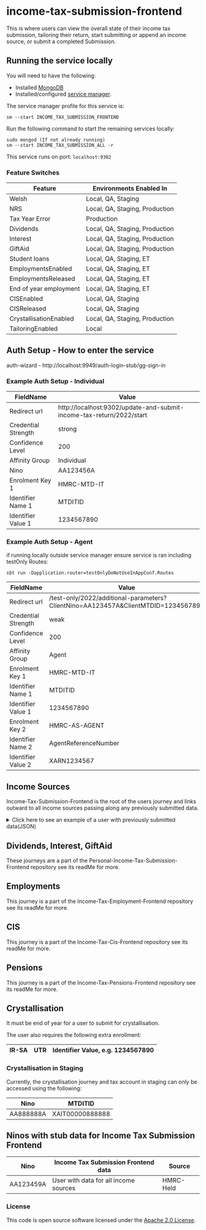

# income-tax-submission-frontend
This is where users can view the overall state of their income tax submission, tailoring their return, start submitting or append an income source,
or submit a completed Submission.

## Running the service locally

You will need to have the following:
- Installed [MongoDB](https://docs.mongodb.com/manual/installation/)
- Installed/configured [service manager](https://github.com/hmrc/service-manager).

The service manager profile for this service is:

    sm --start INCOME_TAX_SUBMISSION_FRONTEND
Run the following command to start the remaining services locally:

    sudo mongod (If not already running)
    sm --start INCOME_TAX_SUBMISSION_ALL -r

This service runs on port: `localhost:9302`

### Feature Switches

| Feature | Environments Enabled In |
| --- | --- |
| Welsh | Local, QA, Staging |
| NRS | Local, QA, Staging, Production |
| Tax Year Error | Production |
| Dividends | Local, QA, Staging, Production |
| Interest | Local, QA, Staging, Production |
| GiftAid | Local, QA, Staging, Production |
| Student loans | Local, QA, Staging, ET |
| EmploymentsEnabled | Local, QA, Staging, ET |
| EmploymentsReleased | Local, QA, Staging, ET |
| End of year employment | Local, QA, Staging, ET |
| CISEnabled | Local, QA, Staging |
| CISReleased | Local, QA, Staging |
| CrystallisationEnabled | Local, QA, Staging, Production |
| TailoringEnabled | Local |

## Auth Setup - How to enter the service

auth-wizard - http://localhost:9949/auth-login-stub/gg-sign-in

### Example Auth Setup - Individual

| FieldName | Value |
| --- | --- |
| Redirect url        | http://localhost:9302/update-and-submit-income-tax-return/2022/start |
| Credential Strength | strong      |
| Confidence Level    | 200         |
| Affinity Group      | Individual  |
| Nino                | AA123456A   |
| Enrolment Key 1     | HMRC-MTD-IT |
| Identifier Name 1   | MTDITID     |
| Identifier Value 1  | 1234567890  |

### Example Auth Setup - Agent

if running locally outside service manager ensure service is ran including testOnly Routes:

    sbt run -Dapplication.router=testOnlyDoNotUseInAppConf.Routes

| FieldName | Value |
| --- | --- |
| Redirect url        | /test-only/2022/additional-parameters?ClientNino=AA123457A&ClientMTDID=1234567890 |
| Credential Strength | weak                                                                              |
| Confidence Level    | 200                                                                               |
| Affinity Group      | Agent                                                                             |
| Enrolment Key 1     | HMRC-MTD-IT                                                                       |
| Identifier Name 1   | MTDITID                                                                           |
| Identifier Value 1  | 1234567890                                                                        |
| Enrolment Key 2     | HMRC-AS-AGENT                                                                     |
| Identifier Name 2   | AgentReferenceNumber                                                              |
| Identifier Value 2  | XARN1234567               

## Income Sources
Income-Tax-Submission-Frontend is the root of the users journey and links outward to all income sources
passing along any previously submitted data.
<details>
<summary>Click here to see an example of a user with previously submitted data(JSON)</summary>

```json
{
  "dividends": {
    "ukDividends": 99999999999.99
  },
  "interest": [
    {
      "accountName": "Rick Owens Bank",
      "incomeSourceId": "000000000000001",
      "taxedUkInterest": 99999999999.99,
      "untaxedUkInterest": 99999999999.99
    },
    {
      "accountName": "Rick Owens Taxed Bank",
      "incomeSourceId": "000000000000002",
      "taxedUkInterest": 99999999999.99
    },
    {
      "accountName": "Rick Owens Untaxed Bank",
      "incomeSourceId": "000000000000003",
      "untaxedUkInterest": 99999999999.99
    }
  ],
  "giftAid": {
    "giftAidPayments": {
      "nonUkCharitiesCharityNames": [
        "Rick Owens Charity"
      ],
      "currentYear": 99999999999.99,
      "oneOffCurrentYear": 99999999999.99,
      "currentYearTreatedAsPreviousYear": 99999999999.99,
      "nextYearTreatedAsCurrentYear": 99999999999.99,
      "nonUkCharities": 99999999999.99
    },
    "gifts": {
      "investmentsNonUkCharitiesCharityNames": [
        "Rick Owens Non-UK Charity"
      ],
      "landAndBuildings": 99999999999.99,
      "sharesOrSecurities": 99999999999.99,
      "investmentsNonUkCharities": 99999999999.99
    }
  },
  "employment": {
    "hmrcEmploymentData": [
      {
        "employmentId": "00000000-0000-0000-0000-000000000001",
        "employerName": "Rick Owens Milan LTD",
        "employerRef": "666/66666",
        "payrollId": "123456789",
        "startDate": "2020-01-04",
        "cessationDate": "2020-01-04",
        "employmentData": {
          "submittedOn": "2020-01-04T05:01:01Z",
          "pay": {
            "taxablePayToDate": 666.66,
            "totalTaxToDate": 666.66,
            "payFrequency": "CALENDAR MONTHLY",
            "paymentDate": "2020-04-23",
            "taxWeekNo": 32
          }
        }
      }
    ],
    "hmrcExpenses": {
      "submittedOn": "2022-12-12T12:12:12Z",
      "totalExpenses": 100,
      "expenses": {
        "businessTravelCosts": 100,
        "jobExpenses": 100,
        "flatRateJobExpenses": 100,
        "professionalSubscriptions": 100,
        "hotelAndMealExpenses": 100,
        "otherAndCapitalAllowances": 100,
        "vehicleExpenses": 100,
        "mileageAllowanceRelief": 100
      }
    },
    "customerEmploymentData": [
      {
        "employmentId": "00000000-0000-0000-0000-000000000002",
        "employerName": "Rick Owens London LTD",
        "employerRef": "666/66666",
        "payrollId": "123456789",
        "startDate": "2020-02-04",
        "cessationDate": "2020-02-04",
        "submittedOn": "2020-02-04T05:01:01Z",
        "employmentData": {
          "submittedOn": "2020-02-04T05:01:01Z",
          "pay": {
            "taxablePayToDate": 555.55,
            "totalTaxToDate": 555.55,
            "payFrequency": "CALENDAR MONTHLY",
            "paymentDate": "2020-04-23",
            "taxWeekNo": 32
          }
        }
      }
    ]
  },
  "pensions": [
  {
          "taxYear": 2023,
          "pensionReliefs": {
              "submittedOn": "2020-07-27T17:00:19Z",
              "pensionReliefs": {
                  "regularPensionContributions": 50,
                  "oneOffPensionContributionsPaid": 170,
                  "retirementAnnuityPayments": 180,
                  "paymentToEmployersSchemeNoTaxRelief": 60,
                  "overseasPensionSchemeContributions": 40
              }
          },
          "pensionCharges": {
              "submittedOn": "2020-07-27T17:00:19Z",
              "pensionSavingsTaxCharges": {
                  "pensionSchemeTaxReference": ["00123456RA", "00123456RB"],
                  "lumpSumBenefitTakenInExcessOfLifetimeAllowance": {
                      "amount": 800.02,
                      "taxPaid": 200.02
                  },
                  "benefitInExcessOfLifetimeAllowance": {
                      "amount": 800.02,
                      "taxPaid": 200.02
                  },
                  "isAnnualAllowanceReduced": false,
                  "taperedAnnualAllowance": false,
                  "moneyPurchasedAllowance": false
              },
              "pensionSchemeOverseasTransfers": {
                  "overseasSchemeProvider": [
                {
                      "providerName": "overseas providerName 1 qualifying scheme",
                      "providerAddress": "overseas address 1",
                      "providerCountryCode": "ESP",
                      "qualifyingRecognisedOverseasPensionScheme": ["Q100000", "Q100002"]
                  }
                ],
                  "transferCharge": 123.45,
                  "transferChargeTaxPaid": 0
              },
              "pensionSchemeUnauthorisedPayments": {
                  "pensionSchemeTaxReference": [
                    "00123456RA", "00123456RB"
                  ],
                  "surcharge": {
                      "amount": 124.44,
                      "foreignTaxPaid": 123.33
                  },
                  "noSurcharge": {
                      "amount": 222.44,
                      "foreignTaxPaid": 223.33
                  }
              },
              "pensionContributions": {
                  "pensionSchemeTaxReference": [
                  "00123456RA", "00123456RB"
                  ],
                  "inExcessOfTheAnnualAllowance": 150.67,
                  "annualAllowanceTaxPaid": 178.65
              },
              "overseasPensionContributions": {
                  "overseasSchemeProvider": [
                    {
                      "providerName": "overseas providerName 1 tax ref",
                      "providerAddress": "overseas address 1",
                      "providerCountryCode": "ESP",
                      "pensionSchemeTaxReference": [
                      "00123456RA", "00123456RB"
                    ]
                  }
              ],
                  "shortServiceRefund": 1.11,
                  "shortServiceRefundTaxPaid": 2.22
              }
          },
          "stateBenefits": {
              "stateBenefits": {
                  "incapacityBenefit": [
                    {
                      "benefitId": "a1e8057e-fbbc-47a8-a8b4-78d9f015c934",
                      "startDate": "2019-11-13",
                      "dateIgnored": "2019-04-11T16:22:00Z",
                      "submittedOn": "2020-09-11T17:23:00Z",
                      "endDate": "2020-08-23",
                      "amount": 1212.34,
                      "taxPaid": 22323.23
                    }
                  ],
                  "statePension": {
                      "benefitId": "a1e8057e-fbbc-47a8-a8b4-78d9f015c935",
                      "startDate": "2018-06-03",
                      "dateIgnored": "2018-09-09T19:23:00Z",
                      "submittedOn": "2020-08-07T12:23:00Z",
                      "endDate": "2020-09-13",
                      "amount": 42323.23,
                      "taxPaid": 2323.44
                  },
                  "statePensionLumpSum": {
                      "benefitId": "a1e8057e-fbbc-47a8-a8b4-78d9f015c936",
                      "startDate": "2019-04-23",
                      "dateIgnored": "2019-07-08T05:23:00Z",
                      "submittedOn": "2020-03-13T19:23:00Z",
                      "endDate": "2020-08-13",
                      "amount": 45454.23,
                      "taxPaid": 45432.56
                  },
                  "employmentSupportAllowance": [
                    {
                      "benefitId": "a1e8057e-fbbc-47a8-a8b4-78d9f015c937",
                      "startDate": "2019-09-23",
                      "dateIgnored": "2019-09-28T10:23:00Z",
                      "submittedOn": "2020-11-13T19:23:00Z",
                      "endDate": "2020-08-23",
                      "amount": 44545.43,
                      "taxPaid": 35343.23
                    }
                  ],
                  "jobSeekersAllowance": [
                    {
                      "benefitId": "a1e8057e-fbbc-47a8-a8b4-78d9f015c938",
                      "startDate": "2019-09-19",
                      "dateIgnored": "2019-08-18T13:23:00Z",
                      "submittedOn": "2020-07-10T18:23:00Z",
                      "endDate": "2020-09-23",
                      "amount": 33223.12,
                      "taxPaid": 44224.56
                    }
                  ],
                  "bereavementAllowance": {
                      "benefitId": "a1e8057e-fbbc-47a8-a8b4-78d9f015c939",
                      "startDate": "2019-05-22",
                      "dateIgnored": "2020-08-10T12:23:00Z",
                      "submittedOn": "2020-09-19T19:23:00Z",
                      "endDate": "2020-09-26",
                      "amount": 56534.23,
                      "taxPaid": 34343.57
                  },
                  "otherStateBenefits": {
                      "benefitId": "a1e8057e-fbbc-47a8-a8b4-78d9f015c940",
                      "startDate": "2018-09-03",
                      "dateIgnored": "2020-01-11T15:23:00Z",
                      "submittedOn": "2020-09-13T15:23:00Z",
                      "endDate": "2020-06-03",
                      "amount": 56532.45,
                      "taxPaid": 5656.89
                  }
              },
              "customerAddedStateBenefits": {
                  "incapacityBenefit": [
                    {
                      "benefitId": "a1e8057e-fbbc-47a8-a8b4-78d9f015c941",
                      "startDate": "2018-07-17",
                      "submittedOn": "2020-11-17T19:23:00Z",
                      "endDate": "2020-09-23",
                      "amount": 45646.78,
                      "taxPaid": 4544.34
                    }
                  ],
                  "statePension": {
                      "benefitId": "a1e8057e-fbbc-47a8-a8b4-78d9f015c943",
                      "startDate": "2018-04-03",
                      "submittedOn": "2020-06-11T10:23:00Z",
                      "endDate": "2020-09-13",
                      "amount": 45642.45,
                      "taxPaid": 6764.34
                  },
                  "statePensionLumpSum": {
                      "benefitId": "a1e8057e-fbbc-47a8-a8b4-78d9f015c956",
                      "startDate": "2019-09-23",
                      "submittedOn": "2020-06-13T05:29:00Z",
                      "endDate": "2020-09-26",
                      "amount": 34322.34,
                      "taxPaid": 4564.45
                  },
                  "employmentSupportAllowance": [
                    {
                      "benefitId": "a1e8057e-fbbc-47a8-a8b4-78d9f015c988",
                      "startDate": "2019-09-11",
                      "submittedOn": "2020-02-10T11:20:00Z",
                      "endDate": "2020-06-13",
                      "amount": 45424.23,
                      "taxPaid": 23232.34
                    }
                  ],
                  "jobSeekersAllowance": [
                    {
                      "benefitId": "a1e8057e-fbbc-47a8-a8b4-78d9f015c990",
                      "startDate": "2019-07-10",
                      "submittedOn": "2020-05-13T14:23:00Z",
                      "endDate": "2020-05-11",
                      "amount": 34343.78,
                      "taxPaid": 3433.56
                    } 
                  ],
                  "bereavementAllowance": {
                      "benefitId": "a1e8057e-fbbc-47a8-a8b4-78d9f015c997",
                      "startDate": "2018-08-12",
                      "submittedOn": "2020-02-13T11:23:00Z",
                      "endDate": "2020-07-13",
                      "amount": 45423.45,
                      "taxPaid": 4543.64
                  },
                  "otherStateBenefits": {
                      "benefitId": "a1e8057e-fbbc-47a8-a8b4-78d9f015c957",
                      "startDate": "2018-01-13",
                      "submittedOn": "2020-09-12T12:23:00Z",
                      "endDate": "2020-08-13",
                      "amount": 63333.33,
                      "taxPaid": 4644.45
                  }
              }
          }
      }
  ],
  "cis": [
    {
        "taxYear": 2023,
        "customerCISDeductions": {
            "totalDeductionAmount": 400,
            "totalCostOfMaterials": 400,
            "totalGrossAmountPaid": 400,
            "cisDeductions": [
              {
                "fromDate": "2021-04-06",
                "toDate": "2022-04-05",
                "contractorName": "Michele Lamy Paving Ltd",
                "employerRef": "111/11111",
                "totalDeductionAmount": 200,
                "totalCostOfMaterials": 200,
                "totalGrossAmountPaid": 200,
                "periodData": [
                  {
                    "deductionFromDate": "2021-04-06",
                    "deductionToDate": "2021-05-05",
                    "deductionAmount": 100,
                    "costOfMaterials": 100,
                    "grossAmountPaid": 100,
                    "submissionDate": "2022-05-11T16:38:57.489Z",
                    "submissionId": "4557ecb5-fd32-48cc-81f5-e6acd1099f3c",
                    "source": "customer"
                  }, {
                    "deductionFromDate": "2021-05-06",
                    "deductionToDate": "2021-06-05",
                    "deductionAmount": 100,
                    "costOfMaterials": 100,
                    "grossAmountPaid": 100,
                    "submissionDate": "2022-05-11T16:38:57.489Z",
                    "submissionId": "4557ecb5-fd32-48cc-81f5-e6acd1099f3c",
                    "source": "customer"
                  }
                ]
              }, {
                "fromDate": "2021-04-06",
                "toDate": "2022-04-05",
                "contractorName": "Jun Takahashi Window Fitting",
                "employerRef": "222/11111",
                "totalDeductionAmount": 200,
                "totalCostOfMaterials": 200,
                "totalGrossAmountPaid": 200,
                "periodData": [
                  {
                    "deductionFromDate": "2021-04-06",
                    "deductionToDate": "2021-05-05",
                    "deductionAmount": 100,
                    "costOfMaterials": 100,
                    "grossAmountPaid": 100,
                    "submissionDate": "2022-05-11T16:38:57.489Z",
                    "submissionId": "4557ecb5-fd32-48cc-81f5-e6acd1099f3c",
                    "source": "customer"
                  }, {
                    "deductionFromDate": "2021-05-06",
                    "deductionToDate": "2021-06-05",
                    "deductionAmount": 100,
                    "costOfMaterials": 100,
                    "grossAmountPaid": 100,
                    "submissionDate": "2022-05-11T16:38:57.489Z",
                    "submissionId": "4557ecb5-fd32-48cc-81f5-e6acd1099f3c",
                    "source": "customer"
                  }
                ]
              }
            ]
        },
        "contractorCISDeductions": {
            "totalDeductionAmount": 400,
            "totalCostOfMaterials": 400,
            "totalGrossAmountPaid": 400,
            "cisDeductions": [
              {
                "fromDate": "2021-04-06",
                "toDate": "2022-04-05",
                "contractorName": "Michele Lamy Paving Ltd",
                "employerRef": "111/11111",
                "totalDeductionAmount": 200,
                "totalCostOfMaterials": 200,
                "totalGrossAmountPaid": 200,
                "periodData": [
                  {
                    "deductionFromDate": "2021-04-06",
                    "deductionToDate": "2021-05-05",
                    "deductionAmount": 100,
                    "costOfMaterials": 100,
                    "grossAmountPaid": 100,
                    "submissionDate": "2022-05-11T16:38:57.489Z",
                    "source": "contractor"
                  }, {
                    "deductionFromDate": "2021-05-06",
                    "deductionToDate": "2021-06-05",
                    "deductionAmount": 100,
                    "costOfMaterials": 100,
                    "grossAmountPaid": 100,
                    "submissionDate": "2022-05-11T16:38:57.489Z",
                    "source": "contractor"
                  }
                ]
              }, {
                "fromDate": "2021-04-06",
                "toDate": "2022-04-05",
                "contractorName": "Jun Takahashi Window Fitting",
                "employerRef": "222/11111",
                "totalDeductionAmount": 200,
                "totalCostOfMaterials": 200,
                "totalGrossAmountPaid": 200,
                "periodData": [
                  {
                    "deductionFromDate": "2021-04-06",
                    "deductionToDate": "2021-05-05",
                    "deductionAmount": 100,
                    "costOfMaterials": 100,
                    "grossAmountPaid": 100,
                    "submissionDate": "2022-05-11T16:38:57.489Z",
                    "source": "contractor"
                  }, {
                    "deductionFromDate": "2021-05-06",
                    "deductionToDate": "2021-06-05",
                    "deductionAmount": 100,
                    "costOfMaterials": 100,
                    "grossAmountPaid": 100,
                    "submissionDate": "2022-05-11T16:38:57.489Z",
                    "source": "contractor"
                  }
                ]
              }
            ]
        }
    }
  ]
}
```
</details>

## Dividends, Interest, GiftAid
These journeys are a part of the Personal-Income-Tax-Submission-Frontend repository see its readMe for more.

## Employments
This journey is a part of the Income-Tax-Employment-Frontend repository see its readMe for more.

## CIS
This journey is a part of the Income-Tax-Cis-Frontend repository see its readMe for more.

## Pensions
This journey is a part of the Income-Tax-Pensions-Frontend repository see its readMe for more.

## Crystallisation
It must be end of year for a user to submit for crystallisation.

The user also requires the following extra enrollment:

| IR-SA | UTR | Identifier Value, e.g. 1234567890 |
| --- | --- | --- |

### Crystallisation in Staging
Currently, the crystallisation journey and tax account in staging can only be accessed using the following:

| Nino | MTDITID |
| --- | --- |
| AA888888A | XAIT00000888888 |

## Ninos with stub data for Income Tax Submission Frontend

| Nino | Income Tax Submission Frontend data | Source |
| --- | --- | --- |
| AA123459A | User with data for all income sources | HMRC-Held |

### License

This code is open source software licensed under the [Apache 2.0 License]("http://www.apache.org/licenses/LICENSE-2.0.html").


